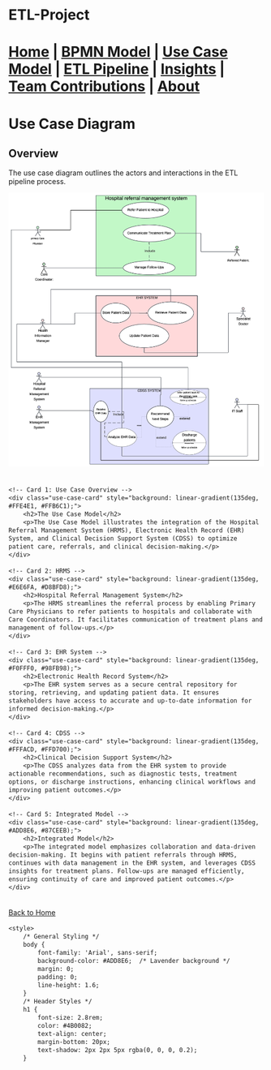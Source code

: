 # ETL-Project





[Home](index.md) | [BPMN Model](bpmn.md) | [Use Case Model](use_case.md) | [ETL Pipeline](etl_pipeline.md) | [Insights](insights.md) | [Team Contributions](team.md) | [About](about.md)
=======


# Use Case Diagram

## Overview
The use case diagram outlines the actors and interactions in the ETL pipeline process.

![img_10.png](img_10.png)


<div style="display: flex; flex-wrap: wrap; justify-content: space-between; gap: 20px; margin: 20px auto; max-width: 1200px;">

    <!-- Card 1: Use Case Overview -->
    <div class="use-case-card" style="background: linear-gradient(135deg, #FFE4E1, #FFB6C1);">
        <h2>The Use Case Model</h2>
        <p>The Use Case Model illustrates the integration of the Hospital Referral Management System (HRMS), Electronic Health Record (EHR) System, and Clinical Decision Support System (CDSS) to optimize patient care, referrals, and clinical decision-making.</p>
    </div>

    <!-- Card 2: HRMS -->
    <div class="use-case-card" style="background: linear-gradient(135deg, #E6E6FA, #D8BFD8);">
        <h2>Hospital Referral Management System</h2>
        <p>The HRMS streamlines the referral process by enabling Primary Care Physicians to refer patients to hospitals and collaborate with Care Coordinators. It facilitates communication of treatment plans and management of follow-ups.</p>
    </div>

    <!-- Card 3: EHR System -->
    <div class="use-case-card" style="background: linear-gradient(135deg, #F0FFF0, #98FB98);">
        <h2>Electronic Health Record System</h2>
        <p>The EHR system serves as a secure central repository for storing, retrieving, and updating patient data. It ensures stakeholders have access to accurate and up-to-date information for informed decision-making.</p>
    </div>

    <!-- Card 4: CDSS -->
    <div class="use-case-card" style="background: linear-gradient(135deg, #FFFACD, #FFD700);">
        <h2>Clinical Decision Support System</h2>
        <p>The CDSS analyzes data from the EHR system to provide actionable recommendations, such as diagnostic tests, treatment options, or discharge instructions, enhancing clinical workflows and improving patient outcomes.</p>
    </div>

    <!-- Card 5: Integrated Model -->
    <div class="use-case-card" style="background: linear-gradient(135deg, #ADD8E6, #87CEEB);">
        <h2>Integrated Model</h2>
        <p>The integrated model emphasizes collaboration and data-driven decision-making. It begins with patient referrals through HRMS, continues with data management in the EHR system, and leverages CDSS insights for treatment plans. Follow-ups are managed efficiently, ensuring continuity of care and improved patient outcomes.</p>
    </div>
</div>

<style>
    /* Styling for Cards */
    .use-case-card {
        padding: 20px;
        border-radius: 15px;
        box-shadow: 0 8px 16px rgba(0, 0, 0, 0.3);
        width: 100%;
        max-width: 400px;
        font-family: 'Georgia', serif;
        color: #333;
        text-align: justify;
        transition: transform 0.3s ease, box-shadow 0.3s ease;
    }

    .hover-card h2 {
        color: #4B0082; /* Violet for headers */
        text-shadow: 2px 2px 5px rgba(0, 0, 0, 0.2);
        font-size: 1.5rem;
        margin-bottom: 10px;
        text-align: center;
        line-height: 1.2; /* Adjust line-height for multiline text */
        word-spacing: 2px; /* Optional: Adjust spacing for words */
    }

    .use-case-card:hover {
        transform: translateY(-8px); /* Slight pop-up effect */
        box-shadow: 0 12px 20px rgba(0, 0, 0, 0.4); /* Enhanced shadow on hover */
    }

    @media (max-width: 768px) {
        .use-case-card {
            max-width: 100%; /* Full width on smaller screens */
        }
    }
</style>


[Back to Home](index.md)


<html lang="en">
<head>
    <meta charset="UTF-8">
    <meta name="viewport" content="width=device-width, initial-scale=1.0">
    <title>ETL Project Overview</title>

    <style>
        /* General Styling */
        body {
            font-family: 'Arial', sans-serif;
            background-color: #ADD8E6;  /* Lavender background */
            margin: 0;
            padding: 0;
            line-height: 1.6;
        }
        /* Header Styles */
        h1 {
            font-size: 2.8rem;
            color: #4B0082;
            text-align: center;
            margin-bottom: 20px;
            text-shadow: 2px 2px 5px rgba(0, 0, 0, 0.2);
        }
</head>
<body>
